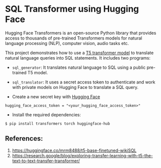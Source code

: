 # SQL Transformer using Hugging Face

Hugging Face Transformers is an open-source Python library that provides access to thousands of pre-trained Transformers models for natural language processing (NLP), computer vision, audio tasks etc.

This project demonstrates how to use a [T5 transformer model](https://research.google/blog/exploring-transfer-learning-with-t5-the-text-to-text-transfer-transformer/) to translate natural language queries into SQL statements. It includes two programs:
* `sql_generator`: It translates natural language to SQL using a public pre-trained T5 model.
* `sql_translator`: It uses a secret access token to authenticate and work with private models on Hugging Face to translate a SQL query.

* Create a new secret key with [Hugging Face](https://huggingface.co/)

```
hugging_face_access_token = "<your_hugging_face_access_token>"
```

* Install the required dependencies:
```
$ pip install transformers torch huggingface-hub
```
## References:

1. https://huggingface.co/mrm8488/t5-base-finetuned-wikiSQL
2. https://research.google/blog/exploring-transfer-learning-with-t5-the-text-to-text-transfer-transformer/